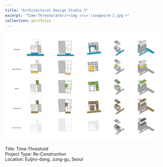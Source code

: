 ```yaml
---
title: "Architectural Design Studio 5"
excerpt: "Time-Threshold<br/><img src='/images/4-1.jpg'>"
collection: portfolio
---
```


![Architectural Design Studio 5](/images/4-1.jpg)

Title: Time-Threshold  
Project Type: Re-Construction  
Location: Euljiro-dong, Jung-gu, Seoul